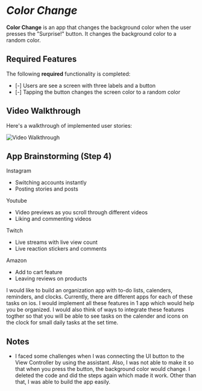 # *Color Change*

**Color Change** is an app that changes the background color when the user presses the "Surprise!" button. It changes the background color to a random color.

## Required Features

The following **required** functionality is completed:

- [-] Users are see a screen with three labels and a button
- [-] Tapping the button changes the screen color to a random color
 
## Video Walkthrough

Here's a walkthrough of implemented user stories:

<img src='https://media.giphy.com/media/v1.Y2lkPTc5MGI3NjExMXFya3Q4ZnRtbHJ6MzlmNml0c2E5OXJya28zdTg0ZHN6bWl3cDU0aCZlcD12MV9pbnRlcm5hbF9naWZfYnlfaWQmY3Q9Zw/5k9mtY6UU7jHZDoky7/giphy.gif' title='Video Walkthrough' width='' alt='Video Walkthrough' />

## App Brainstorming (Step 4)

Instagram
 - Switching accounts instantly
 - Posting stories and posts
 
Youtube
 - Video previews as you scroll through different videos
 - Liking and commenting videos
 
Twitch
 - Live streams with live view count
 - Live reaction stickers and comments
 
Amazon
 - Add to cart feature
 - Leaving reviews on products
 
I would like to build an organization app with to-do lists, calenders, reminders, and clocks. Currently, there are different apps for each of these tasks on ios.
I would implement all these features in 1 app which would help you be organized. I would also think of ways to integrate these features togther so that you will
be able to see tasks on the calender and icons on the clock for small daily tasks at the set time.

## Notes

- I faced some challenges when I was connecting the UI button to the View Controller by using the assistant. Also, I was not able to make it so that when you press
  the button, the background color would change. I deleted the code and did the steps again which made it work. Other than that, I was able to build the app easily.

